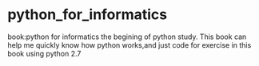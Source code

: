 # python_for_informatics
book:python for informatics
the begining of python study.
This book can help me quickly know how python works,and just code for exercise in this book
using python 2.7
